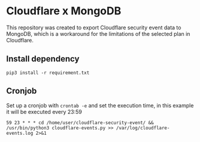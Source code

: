 # Cloudflare x MongoDB
This repository was created to export Cloudflare security event data to MongoDB, which is a workaround for the limitations of the selected plan in Cloudflare. 

## Install dependency
```
pip3 install -r requirement.txt
```

## Cronjob
Set up a cronjob with `crontab -e` and set the execution time, in this example it will be executed every 23:59
```
59 23 * * * cd /home/user/cloudflare-security-event/ && /usr/bin/python3 cloudflare-events.py >> /var/log/cloudflare-events.log 2>&1
```